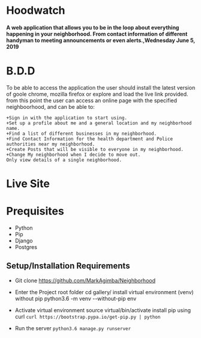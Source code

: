 # Hoodwatch

#### A web application that allows you to be in the loop about everything happening in your neighborhood. From contact information of different handyman to meeting announcements or even alerts.,Wednesday June 5, 2019
<!-- ![Screenshot](Screenshot.png) -->

# B.D.D
To be able to access the application the user should install the latest version of goole chrome, mozilla firefox or explore and load the live link provided.
from this point the user can access an online page with the specified neighboorhood, and can be able to:
```
+Sign in with the application to start using.
+Set up a profile about me and a general location and my neighborhood name.
+Find a list of different businesses in my neighborhood.
+Find Contact Information for the health department and Police authorities near my neighborhood.
+Create Posts that will be visible to everyone in my neighborhood.
+Change My neighborhood when I decide to move out.
Only view details of a single neighborhood.
```

# Live Site


# Prequisites
* Python
* Pip
* Django
* Postgres

## Setup/Installation Requirements
* Git clone https://github.com/MarkAgimba/Neighborhood
* Enter the Project root folder cd gallery/ install virtual environment (venv) without pip python3.6 -m venv --without-pip env 
* Activate virtual environment source virtual/bin/activate install pip using curl
```curl https://bootstrap.pypa.io/get-pip.py | python```

* Run the server ```python3.6 manage.py runserver```